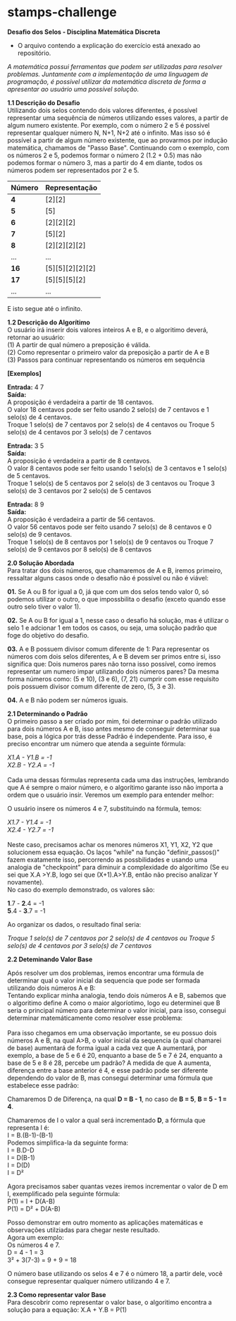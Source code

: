 # stamps-challenge

**Desafio dos Selos - Disciplina Matemática Discreta**

 - O arquivo contendo a explicação do exercício está anexado ao repositório.
 
 *A matemática possui ferramentas que podem ser utilizadas para resolver problemas. Juntamente com a implementação de uma linguagem de programação, é possivel utilizar da matemática discreta de forma a apresentar ao usuário uma possível solução.*
 
 **1.1 Descrição do Desafio**<br/>
 Utilizando dois selos contendo dois valores diferentes, é possível representar uma sequência de números utilizando esses valores, a partir de algum numero existente.
 Por exemplo, com o número 2 e 5 é possivel representar qualquer número N, N+1, N+2 até o infinito. Mas isso só é possível a partir de algum número existente, que ao provarmos por indução matemática, chamamos de "Passo Base". Continuando com o exemplo, com os números 2 e 5, podemos formar o número 2 (1.2 + 0.5) mas não podemos formar o número 3, mas a partir do 4 em diante, todos os números podem ser representados por 2 e 5.
 
| **Número** | **Representação** |
| ------------- | ------------- |
| **4** | [2][2]  |
| **5** | [5] |
| **6**| [2][2][2]  |
| **7** | [5][2]  |
| **8** | [2][2][2][2]  |
| ... | ...  |
| **16**  | [5][5][2][2][2] |
| **17**  | [5][5][5][2] |
| ... | ...  |

E isto segue até o infinito.</br>

**1.2 Descrição do Algorítimo**<br/>
O usuário irá inserir dois valores inteiros A e B, e o algoritimo deverá, retornar ao usuário:</br>
 (1) A partir de qual número a preposição é válida.</br>
 (2) Como representar o primeiro valor da preposição a partir de A e B</br>
 (3) Passos para continuar representando os números em sequência</br>

**[Exemplos]**</br>

**Entrada:** 4 7</br>
**Saída:**</br>
A proposição é verdadeira a partir de 18 centavos.</br>
O valor 18 centavos pode ser feito usando 2 selo(s) de 7 centavos e 1 selo(s) de 4 centavos.</br>
Troque 1 selo(s) de 7 centavos por 2 selo(s) de 4 centavos ou Troque 5 selo(s) de 4 centavos por 3 selo(s) de 7 centavos</br>

**Entrada:** 3 5</br>
**Saída:**</br>
A proposição é verdadeira a partir de 8 centavos.</br>
O valor 8 centavos pode ser feito usando 1 selo(s) de 3 centavos e 1 selo(s) de 5 centavos.</br>
Troque 1 selo(s) de 5 centavos por 2 selo(s) de 3 centavos ou Troque 3 selo(s) de 3 centavos por 2 selo(s) de 5 centavos</br>

**Entrada:** 8 9</br>
**Saída:**</br>
A proposição é verdadeira a partir de 56 centavos.</br>
O valor 56 centavos pode ser feito usando 7 selo(s) de 8 centavos e 0 selo(s) de 9 centavos.</br>
Troque 1 selo(s) de 8 centavos por 1 selo(s) de 9 centavos ou Troque 7 selo(s) de 9 centavos por 8 selo(s) de 8 centavos</br>

**2.0 Solução Abordada**<br/>
Para tratar dos dois números, que chamaremos de A e B, iremos primeiro, ressaltar alguns casos onde o desafio não é possível ou não é viável:</br>

**01.** Se A ou B for igual a 0, já que com um dos selos tendo valor 0, só podemos utilizar o outro, o que impossbilita o desafio (exceto quando esse outro selo tiver o valor 1).</br>

**02.** Se A ou B for igual a 1, nesse caso o desafio há solução, mas é utilizar o selo 1 e adcionar 1 em todos os casos, ou seja, uma solução padrão que foge do objetivo do desafio.</br>

**03.** A e B possuem divisor comum diferente de 1: Para representar os números com dois selos diferentes, A e B devem ser primos entre si, isso significa que: Dois numeros pares não torna isso possível, como iremos representar um numero impar utilizando dois números pares? Da mesma forma números como: (5 e 10), (3 e 6), (7, 21) cumprir com esse requisito pois possuem divisor comum diferente de zero, (5, 3 e 3).</br>

**04.** A e B não podem ser números iguais.</br>

**2.1 Determinando o Padrão**</br>
O primeiro passo a ser criado por mim, foi determinar o padrão utilizado para dois números A e B, isso antes mesmo de conseguir determinar sua base, pois a lógica por trás desse Padrão é independente. Para isso, é preciso encontrar um número que atenda a seguinte fórmula:</br>

*X1.A - Y1.B = -1*</br>
*X2.B - Y2.A = -1*</br>
</br>
Cada uma dessas fórmulas representa cada uma das instruções, lembrando que A é sempre o maior número, e o algorítimo garante isso não importa a ordem que o usuário insir. Veremos um exemplo para entender melhor:</br>

O usuário insere os números 4 e 7, substituindo na fórmula, temos:</br>

*X1.7 - Y1.4 = -1*</br>
*X2.4 - Y2.7 = -1*</br>
</br>
Neste caso, precisamos achar os menores números X1, Y1, X2, Y2 que solucionem essa equação. Os laços "while" na função "definir_passos()" fazem exatamente isso, percorrendo as possbilidades e usando uma analogia de "checkpoint" para diminuir a complexidade do algorítimo (Se eu sei que X.A >Y.B, logo sei que (X+1).A>Y.B, então não preciso analizar Y novamente).</br>
No caso do exemplo demonstrado, os valores são:</br>

**1**.7 - **2**.4 = -1</br>
**5**.4 - **3**.7 = -1</br>

Ao organizar os dados, o resultado final seria:</br>

*Troque 1 selo(s) de 7 centavos por 2 selo(s) de 4 centavos ou Troque 5 selo(s) de 4 centavos por 3 selo(s) de 7 centavos</br>*

**2.2 Deteminando Valor Base**<br/>

Após resolver um dos problemas, iremos encontrar uma fórmula de determinar qual o valor inicial da sequencia que pode ser formada utilizando dois números A e B:</br>
Tentando explicar minha analogia, tendo dois números A e B, sabemos que o algoritimo define A como o maior algoríotimo, logo eu determinei que B seria o principal número para determinar o valor inicial, para isso, consegui determinar matemáticamente como resolver esse problema:</br>
</br>
Para isso chegamos em uma observação importante, se eu possuo dois números A e B, na qual A>B, o valor inicial da sequencia (a qual chamarei de base) aumentará de forma igual a cada vez que A aumentará, por exemplo, a base de 5 e 6 é 20, enquanto a base de 5 e 7 é 24, enquanto a base de 5 e 8 é 28, percebe um padrão? A medida de que A aumenta,  diferença entre a base anterior é 4, e esse padrão pode ser diferente dependendo do valor de B, mas consegui determinar uma fórmula que estabelece esse padrão:</br>

Chamaremos D de Diferença, na qual **D = B - 1**, no caso de **B = 5**, **B = 5 - 1 = 4**.</br>

Chamaremos de I o valor a qual será incrementado **D**, a fórmula que representa I é:</br>
I = B.(B-1)-(B-1)</br> Podemos simplifica-la da seguinte forma:</br>
I = B.D-D</br>
I = D(B-1)</br>
I = D(D)</br>
I = D²</br>

Agora precisamos saber quantas vezes iremos incrementar o valor de D em I, exemplificado pela seguinte fórmula:</br>
P(1) = I + D(A-B)</br>
P(1) = D² + D(A-B)</br>

Posso demonstrar em outro momento as aplicações matemáticas e observações utilziadas para chegar neste resultado.</br> Agora um exemplo:</br>
Os números 4 e 7.</br>
D = 4 - 1 = 3</br>
3² + 3(7-3) = 9 + 9 = 18</br>

O número base utilizando os selos 4 e 7 é o número 18, a partir dele, você consegue representar qualquer número utilizando 4 e 7.</br>


**2.3 Como representar valor Base**<br/>
Para descobrir como representar o valor base, o algoritimo encontra a solução para a equação: X.A + Y.B = P(1)






